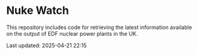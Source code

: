 # Nuke Watch

This repository includes code for retrieving the latest information available on the output of EDF nuclear power plants in the UK.

Last updated: 2025-04-21 22:15